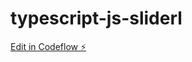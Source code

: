 # typescript-js-sliderl

[Edit in Codeflow ⚡️](https://stackblitz.com/~/github.com/gebrina/typescript-js-sliderl)